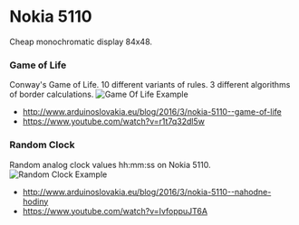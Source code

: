 # Nokia 5110
Cheap monochromatic display 84x48.

### Game of Life
Conway's Game of Life. 10 different variants of rules. 3 different algorithms of border calculations.
![Game Of Life Example](http://www.arduinoslovakia.eu/image?name=arduino_game_of_life_classic.jpg "Game Of Life Example")

* http://www.arduinoslovakia.eu/blog/2016/3/nokia-5110--game-of-life
* https://www.youtube.com/watch?v=r1t7q32dl5w

### Random Clock
Random analog clock values hh:mm:ss on Nokia 5110.
![Random Clock Example](http://www.arduinoslovakia.eu/image?name=nokia5110_random_clock02.jpg "Random Clock Example")

* http://www.arduinoslovakia.eu/blog/2016/3/nokia-5110--nahodne-hodiny
* https://www.youtube.com/watch?v=IvfoppuJT6A
